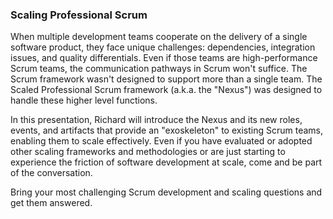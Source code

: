### Scaling Professional Scrum
When multiple development teams cooperate on the delivery of a single software product, they face unique challenges: dependencies, integration issues, and quality differentials. Even if those teams are high-performance Scrum teams, the communication pathways in Scrum won't suffice. The Scrum framework wasn't designed to support more than a single team. The Scaled Professional Scrum framework (a.k.a. the "Nexus") was designed to handle these higher level functions.

In this presentation, Richard will introduce the Nexus and its new roles, events, and artifacts that provide an "exoskeleton" to existing Scrum teams, enabling them to scale effectively. Even if you have evaluated or adopted other scaling frameworks and methodologies or are just starting to experience the friction of software development at scale, come and be part of the conversation.

Bring your most challenging Scrum development and scaling questions and get them answered.